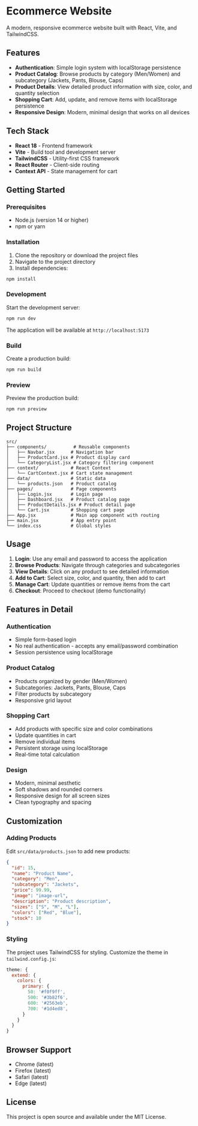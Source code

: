 # Ecommerce Website

A modern, responsive ecommerce website built with React, Vite, and TailwindCSS.

## Features

- **Authentication**: Simple login system with localStorage persistence
- **Product Catalog**: Browse products by category (Men/Women) and subcategory (Jackets, Pants, Blouse, Caps)
- **Product Details**: View detailed product information with size, color, and quantity selection
- **Shopping Cart**: Add, update, and remove items with localStorage persistence
- **Responsive Design**: Modern, minimal design that works on all devices

## Tech Stack

- **React 18** - Frontend framework
- **Vite** - Build tool and development server
- **TailwindCSS** - Utility-first CSS framework
- **React Router** - Client-side routing
- **Context API** - State management for cart

## Getting Started

### Prerequisites

- Node.js (version 14 or higher)
- npm or yarn

### Installation

1. Clone the repository or download the project files
2. Navigate to the project directory
3. Install dependencies:

```bash
npm install
```

### Development

Start the development server:

```bash
npm run dev
```

The application will be available at `http://localhost:5173`

### Build

Create a production build:

```bash
npm run build
```

### Preview

Preview the production build:

```bash
npm run preview
```

## Project Structure

```
src/
├── components/          # Reusable components
│   ├── Navbar.jsx      # Navigation bar
│   ├── ProductCard.jsx # Product display card
│   └── CategoryList.jsx # Category filtering component
├── context/            # React Context
│   └── CartContext.jsx # Cart state management
├── data/               # Static data
│   └── products.json   # Product catalog
├── pages/              # Page components
│   ├── Login.jsx       # Login page
│   ├── Dashboard.jsx   # Product catalog page
│   ├── ProductDetails.jsx # Product detail page
│   └── Cart.jsx        # Shopping cart page
├── App.jsx             # Main app component with routing
├── main.jsx            # App entry point
└── index.css           # Global styles
```

## Usage

1. **Login**: Use any email and password to access the application
2. **Browse Products**: Navigate through categories and subcategories
3. **View Details**: Click on any product to see detailed information
4. **Add to Cart**: Select size, color, and quantity, then add to cart
5. **Manage Cart**: Update quantities or remove items from the cart
6. **Checkout**: Proceed to checkout (demo functionality)

## Features in Detail

### Authentication
- Simple form-based login
- No real authentication - accepts any email/password combination
- Session persistence using localStorage

### Product Catalog
- Products organized by gender (Men/Women)
- Subcategories: Jackets, Pants, Blouse, Caps
- Filter products by subcategory
- Responsive grid layout

### Shopping Cart
- Add products with specific size and color combinations
- Update quantities in cart
- Remove individual items
- Persistent storage using localStorage
- Real-time total calculation

### Design
- Modern, minimal aesthetic
- Soft shadows and rounded corners
- Responsive design for all screen sizes
- Clean typography and spacing

## Customization

### Adding Products
Edit `src/data/products.json` to add new products:

```json
{
  "id": 15,
  "name": "Product Name",
  "category": "Men",
  "subcategory": "Jackets",
  "price": 99.99,
  "image": "image-url",
  "description": "Product description",
  "sizes": ["S", "M", "L"],
  "colors": ["Red", "Blue"],
  "stock": 10
}
```

### Styling
The project uses TailwindCSS for styling. Customize the theme in `tailwind.config.js`:

```javascript
theme: {
  extend: {
    colors: {
      primary: {
        50: '#f0f9ff',
        500: '#3b82f6',
        600: '#2563eb',
        700: '#1d4ed8',
      }
    }
  }
}
```

## Browser Support

- Chrome (latest)
- Firefox (latest)
- Safari (latest)
- Edge (latest)

## License

This project is open source and available under the MIT License.

